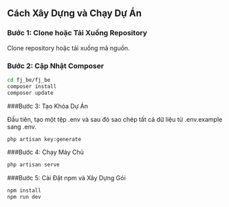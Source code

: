 
## Cách Xây Dựng và Chạy Dự Án

### Bước 1: Clone hoặc Tải Xuống Repository

Clone repository hoặc tải xuống mã nguồn.

### Bước 2: Cập Nhật Composer

```bash
cd fj_be/fj_be
composer install
composer update
```

###Bước 3: Tạo Khóa Dự Án

Đầu tiên, tạo một tệp .env và sau đó sao chép tất cả dữ liệu từ .env.example sang .env.

```bash
php artisan key:generate
```
###Bước 4: Chạy Máy Chủ

```bash
php artisan serve
```
###Bước 5: Cài Đặt npm và Xây Dựng Gói

```bash
npm install
npm run dev
```
